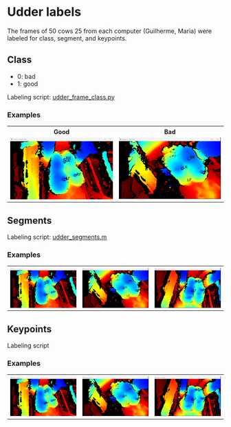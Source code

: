 # Udder labels
The frames of 50 cows 25 from each computer (Guilherme, Maria) were labeled for class, segment, and keypoints. 

## Class
<ul>
  <li>0: bad</li>
  <li>1: good</li>
</ul>
Labeling script: <a href="udder_frame_class.py">udder_frame_class.py</a>

### Examples
<table>
  <tr>
    <th>Good</th>
    <th>Bad</th>
  </tr>
  <tr>
    <td><img src = "examples/kp_example_01.png" width = 300></th>
    <td><img src = "examples/kp_example_07.png" width = 300></th>
  </tr>
</table>

## Segments
Labeling script: <a href="udder_segments.m">udder_segments.m</a>

### Examples 
<table>
  <tr>
    <th><img src = "examples/kp_example_01.png" width = 300></th>
    <th><img src = "examples/kp_example_07.png" width = 300></th>
    <th><img src = "examples/kp_example_05.png" width = 300></th>
  </tr>
</table>

## Keypoints
Labeling script
### Examples
<table>
  <tr>
    <th><img src = "examples/kp_example_01.png" width = 300></th>
    <th><img src = "examples/kp_example_07.png" width = 300></th>
    <th><img src = "examples/kp_example_05.png" width = 300></th>
  </tr>
</table>
